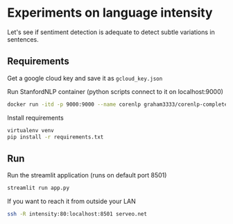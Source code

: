 # Experiments on language intensity

Let's see if sentiment detection is adequate to detect subtle variations in sentences.

## Requirements

Get a google cloud key and save it as `gcloud_key.json`

Run StanfordNLP container (python scripts connect to it on localhost:9000)

```bash
docker run -itd -p 9000:9000 --name corenlp graham3333/corenlp-complete
```

Install requirements

```bash
virtualenv venv
pip install -r requirements.txt
```


## Run

Run the streamlit application (runs on default port 8501)

```bash
streamlit run app.py
```

If you want to reach it from outside your LAN

```bash
ssh -R intensity:80:localhost:8501 serveo.net
```
